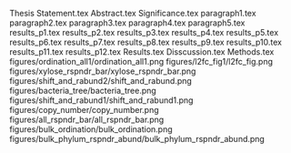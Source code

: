 Thesis Statement.tex
Abstract.tex
Significance.tex
paragraph1.tex
paragraph2.tex
paragraph3.tex
paragraph4.tex
paragraph5.tex
results_p1.tex
results_p2.tex
results_p3.tex
results_p4.tex
results_p5.tex
results_p6.tex
results_p7.tex
results_p8.tex
results_p9.tex
results_p10.tex
results_p11.tex
results_p12.tex
Results.tex
Disscussion.tex
Methods.tex
figures/ordination_all1/ordination_all1.png
figures/l2fc_fig1/l2fc_fig.png
figures/xylose_rspndr_bar/xylose_rspndr_bar.png
figures/shift_and_rabund2/shift_and_rabund.png
figures/bacteria_tree/bacteria_tree.png
figures/shift_and_rabund1/shift_and_rabund1.png
figures/copy_number/copy_number.png
figures/all_rspndr_bar/all_rspndr_bar.png
figures/bulk_ordination/bulk_ordination.png
figures/bulk_phylum_rspndr_abund/bulk_phylum_rspndr_abund.png